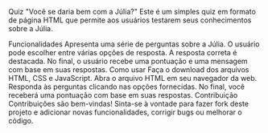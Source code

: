 Quiz "Você se daria bem com a Júlia?"
Este é um simples quiz em formato de página HTML que permite aos usuários testarem seus conhecimentos sobre a Júlia.

Funcionalidades
Apresenta uma série de perguntas sobre a Júlia.
O usuário pode escolher entre várias opções de resposta.
A resposta correta é destacada.
No final, o usuário recebe uma pontuação e uma mensagem com base em suas respostas.
Como usar
Faça o download dos arquivos HTML, CSS e JavaScript.
Abra o arquivo HTML em seu navegador da web.
Responda às perguntas clicando nas opções fornecidas.
No final, você receberá uma pontuação com base em suas respostas.
Contribuição
Contribuições são bem-vindas! Sinta-se à vontade para fazer fork deste projeto e adicionar novas funcionalidades, corrigir bugs ou melhorar o código.
